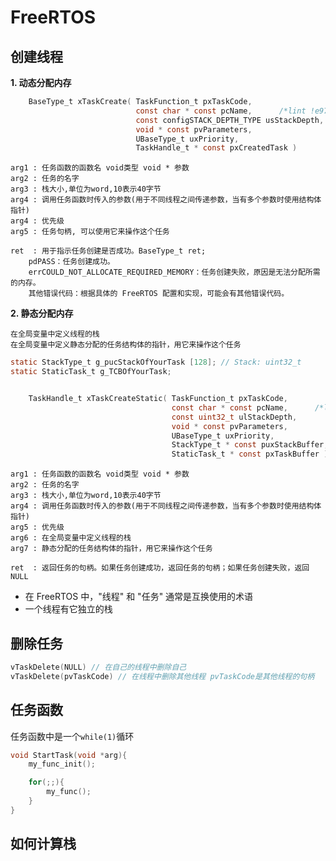 # FreeRTOS

## 创建线程
**1. 动态分配内存**
```c
	BaseType_t xTaskCreate(	TaskFunction_t pxTaskCode,
							const char * const pcName,		/*lint !e971 Unqualified char types are allowed for strings and single characters only. */
							const configSTACK_DEPTH_TYPE usStackDepth,
							void * const pvParameters,
							UBaseType_t uxPriority,
							TaskHandle_t * const pxCreatedTask )
```  
    arg1 : 任务函数的函数名 void类型 void * 参数
    arg2 : 任务的名字
    arg3 : 栈大小,单位为word,10表示40字节
    arg4 : 调用任务函数时传入的参数(用于不同线程之间传递参数，当有多个参数时使用结构体指针)
    arg4 : 优先级
    arg5 : 任务句柄, 可以使用它来操作这个任务 

    ret  : 用于指示任务创建是否成功。BaseType_t ret;
        pdPASS：任务创建成功。  
        errCOULD_NOT_ALLOCATE_REQUIRED_MEMORY：任务创建失败，原因是无法分配所需的内存。  
        其他错误代码：根据具体的 FreeRTOS 配置和实现，可能会有其他错误代码。  


**2. 静态分配内存**
```
在全局变量中定义线程的栈  
在全局变量中定义静态分配的任务结构体的指针，用它来操作这个任务  
```
```c
static StackType_t g_pucStackOfYourTask [128]; // Stack: uint32_t
static StaticTask_t g_TCBOfYourTask;


	TaskHandle_t xTaskCreateStatic(	TaskFunction_t pxTaskCode,
									const char * const pcName,		/*lint !e971 Unqualified char types are allowed for strings and single characters only. */
									const uint32_t ulStackDepth,
									void * const pvParameters,
									UBaseType_t uxPriority,
									StackType_t * const puxStackBuffer,
									StaticTask_t * const pxTaskBuffer )
```
    arg1 : 任务函数的函数名 void类型 void * 参数
    arg2 : 任务的名字
    arg3 : 栈大小,单位为word,10表示40字节
    arg4 : 调用任务函数时传入的参数(用于不同线程之间传递参数，当有多个参数时使用结构体指针)
    arg5 : 优先级
    arg6 : 在全局变量中定义线程的栈
    arg7 : 静态分配的任务结构体的指针，用它来操作这个任务

    ret  : 返回任务的句柄。如果任务创建成功，返回任务的句柄；如果任务创建失败，返回 NULL

+ 在 FreeRTOS 中，"线程" 和 "任务" 通常是互换使用的术语
+ 一个线程有它独立的栈


## 删除任务
```c
vTaskDelete(NULL) // 在自己的线程中删除自己
vTaskDelete(pvTaskCode) // 在线程中删除其他线程 pvTaskCode是其他线程的句柄
```


## 任务函数
任务函数中是一个`while(1)`循环
```c
void StartTask(void *arg){
	my_func_init();

	for(;;){
		my_func();
	}
}
```

## 如何计算栈
